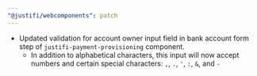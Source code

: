 ```yaml
---
"@justifi/webcomponents": patch
---
```


- Updated validation for account owner input field in bank account form step of `justifi-payment-provisioning` component. 
  - In addition to alphabetical characters, this input will now accept numbers and certain special characters: `,`, `.`, `'`, `:`, `&`, and `-`
